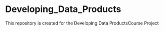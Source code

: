 # Developing_Data_Products
This repository is created for the Developing Data ProductsCourse Project

